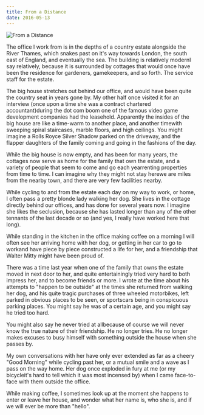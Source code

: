 ```yaml
---
title: From a Distance
date: 2016-05-13
---
```


![From a Distance](https://source.unsplash.com/03UCoidYvXw/1600x900)

The office I work from is in the depths of a country estate alongside the River Thames, which snakes past on it's way towards London, the south east of England, and eventually the sea. The building is relatively modernI say relatively, because it is surrounded by cottages that would once have been the residence for gardeners, gamekeepers, and so forth. The service staff for the estate.

The big house stretches out behind our office, and would have been quite the country seat in years gone by. My other half once visited it for an interview (once upon a time she was a contract chartered accountant)during the dot com boom one of the famous video game development companies had the leasehold. Apparently the insides of the big house are like a time-warm to another place, and another timewith sweeping spiral staircases, marble floors, and high ceilings. You might imagine a Rolls Royce Silver Shadow parked on the driveway, and the flapper daughters of the family coming and going in the fashions of the day.

While the big house is now empty, and has been for many years, the cottages now serve as home for the family that own the estate, and a variety of people that seem to come and go each yearrenting properties from time to time. I can imagine why they might not stay herewe are miles from the nearby town, and there are very few facilities nearby.

While cycling to and from the estate each day on my way to work, or home, I often pass a pretty blonde lady walking her dog. She lives in the cottage directly behind our offices, and has done for several years now. I imagine she likes the seclusion, because she has lasted longer than any of the other tennants of the last decade or so (and yes, I really have worked here that long).

While standing in the kitchen in the office making coffee on a morning I will often see her arriving home with her dog, or getting in her car to go to workand have piece by piece constructed a life for her, and a friendship that Walter Mitty might have been proud of.

There was a time last year when one of the family that owns the estate moved in next door to her, and quite entertainingly tried very hard to both impress her, and to become friends or more. I wrote at the time about his attempts to "happen to be outside" at the times she returned from walking her dog, and his quite tragic purchases of three wheeled motorbikes, left parked in obvious places to be seen, or sportscars being in conspicuous parking places. You might say he was of a certain age, and you might say he tried too hard.

You might also say he never tried at allbecause of course we will never know the true nature of their friendship. He no longer tries. He no longer makes excuses to busy himself with something outside the house when she passes by.

My own conversations with her have only ever extended as far as a cheery "Good Morning" while cycling past her, or a mutual smile and a wave as I pass on the way home. Her dog once exploded in fury at me (or my bicycleit's hard to tell which it was most incensed by) when I came face-to-face with them outside the office.

While making coffee, I sometimes look up at the moment she happens to enter or leave her house, and wonder what her name is, who she is, and if we will ever be more than "hello".